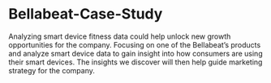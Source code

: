 # Bellabeat-Case-Study
Analyzing smart device fitness data could help unlock new growth opportunities for the company. Focusing on one of the Bellabeat’s products and analyze smart device data to gain insight into how consumers are using their smart devices. The insights we discover will then help guide marketing strategy for the company.
